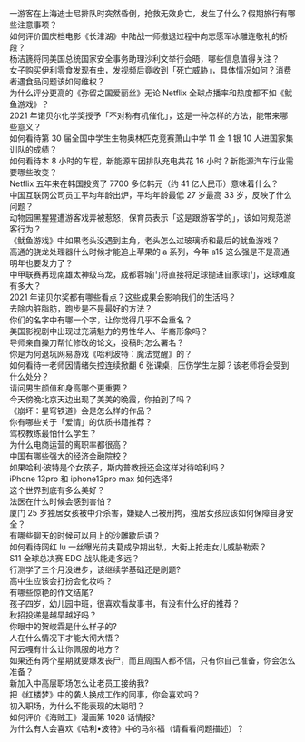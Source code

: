 一游客在上海迪士尼排队时突然昏倒，抢救无效身亡，发生了什么？假期旅行有哪些注意事项？  
如何评价国庆档电影《长津湖》中陆战一师撤退过程中向志愿军冰雕连敬礼的桥段？  
杨洁篪将同美国总统国家安全事务助理沙利文举行会晤，哪些信息值得关注？  
女子购买伊利零食发现有虫，发视频后竟收到「死亡威胁」，具体情况如何？消费者遇食品问题该如何维权？  
为什么评分更高的《弥留之国爱丽丝》无论 Netflix 全球点播率和热度都不如《鱿鱼游戏》？  
2021 年诺贝尔化学奖授予「不对称有机催化」，这是一种怎样的方法，能带来哪些意义？  
如何看待第 30 届全国中学生生物奥林匹克竞赛萧山中学 11 金 1 银 10 人进国家集训队的成绩？  
如何看待本 8 小时的车程，新能源车因排队充电共花 16 小时？新能源汽车行业需要哪些改变？  
Netflix 五年来在韩国投资了 7700 多亿韩元（约 41 亿人民币）意味着什么？  
中国互联网公司员工平均年龄出炉，平均年龄最低 27 岁最高 33 岁，反映了什么问题？  
动物园黑猩猩遭游客戏弄被惹怒，保育员表示「这是跟游客学的」，该如何规范游客行为？  
《鱿鱼游戏》中如果老头没遇到主角，老头怎么过玻璃桥和最后的鱿鱼游戏？  
高通的骁龙处理器什么时候才能追上苹果的 a 系列，今年 a15 这么强是不是高通明年也要发力了？  
中甲联赛再现南雄太神级乌龙，成都蓉城门将直接将足球抛进自家球门，这球难度有多大？  
2021 年诺贝尔奖都有哪些看点？这些成果会影响我们的生活吗？  
去除内脏脂肪，跑步是不是最好的方法？  
你们的名字中有哪一个字，让你觉得几乎不会重名？  
美国影视剧中出现过充满魅力的男性华人、华裔形象吗？  
导师亲自操刀帮忙修改的论文，投稿时怎么署名？  
你是为何退坑网易游戏《哈利波特：魔法觉醒》的？  
如何看待一老师因情绪失控连续掀翻 6 张课桌，压伤学生左脚？该老师将会受到什么处分？  
请问男生颜值和身高哪个更重要？  
今天傍晚北京天边出现了美美的晚霞，你拍到了吗？  
《崩坏：星穹铁道》会是怎么样的作品？  
你有哪些关于「爱情」的优质书籍推荐？  
驾校教练最怕什么学生？  
为什么电商运营的离职率都很高？  
中国有哪些强大的经济金融院校？  
如果哈利·波特是个女孩子，斯内普教授还会这样对待哈利吗？  
iPhone 13pro 和 iphone13pro max 如何选择?  
这个世界到底有多么美好？  
法医在什么时候会感到害怕？  
厦门 25 岁独居女孩被中介杀害，嫌疑人已被刑拘，独居女孩应该如何保障自身安全？  
有哪些聊天的时候可以用上的沙雕歇后语？  
如何看待网红 lu 一丝曝光前夫葛成孕期出轨，大街上抢走女儿威胁勒索？  
S11 全球总决赛 EDG 战队能走多远？  
行测学了三个月没进步，该继续学基础还是刷题?  
高中生应该会打扮会化妆吗？  
有哪些惊艳的作文结尾?  
孩子四岁，幼儿园中班，很喜欢看故事书，有没有什么好的推荐？  
秋招投递是越早越好吗？  
你眼中的贺峻霖是什么样子的?  
人在什么情况下才能大彻大悟？  
阿云嘎有什么让你佩服的地方？  
如果还有两个星期就要爆发丧尸，而且周围人都不信，只有你自己准备，你会怎么准备？  
新加入中高层职场怎么让老员工接纳我?  
把《红楼梦》中的袭人换成工作的同事，你会喜欢吗？  
初入职场，为什么不能表现的太聪明？  
如何评价《海贼王》漫画第 1028 话情报?  
为什么有人会喜欢《哈利•波特》中的马尔福（请看看问题描述）？  
